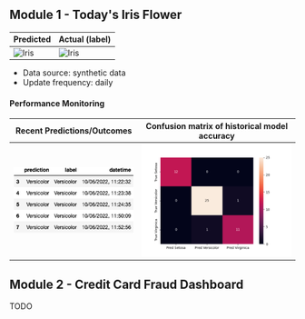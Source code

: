 
## Module 1 - Today's Iris Flower 

| Predicted | Actual (label)
|--------|------- 
| ![Iris](https://raw.githubusercontent.com/featurestoreorg/serverless-ml-course/main/assets/latest_iris.png) | ![Iris](https://raw.githubusercontent.com/featurestoreorg/serverless-ml-course/main/assets/actual_iris.png) 

 * Data source: synthetic data
 * Update frequency: daily

#### Performance Monitoring 

| Recent Predictions/Outcomes | Confusion matrix of historical model accuracy 
|--------|------- 
| ![Recent predictions](https://raw.githubusercontent.com/chanana/serverless-ml-course/main/assets/df_recent.png) | ![Confusion Matrix](https://raw.githubusercontent.com/chanana/serverless-ml-course/main/assets/confusion_matrix.png)


## Module 2 - Credit Card Fraud Dashboard


TODO

